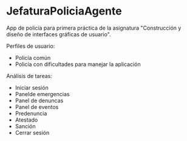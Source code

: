 # JefaturaPoliciaAgente
App de policía para primera práctica de la asignatura "Construcción y diseño de interfaces gráficas de usuario".

Perfiles de usuario:
- Policía común
- Policía con dificultades para manejar la aplicación

Análisis de tareas:
- Iniciar sesión
- Panelde emergencias
- Panel de denuncas
- Panel de eventos
- Predenuncia
- Atestado
- Sanción
- Cerrar sesión
